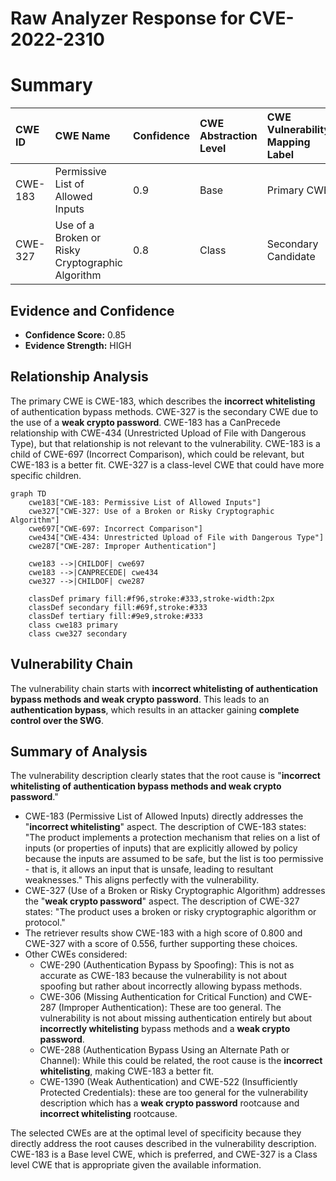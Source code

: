 # Raw Analyzer Response for CVE-2022-2310

# Summary
| CWE ID  | CWE Name                                                              | Confidence | CWE Abstraction Level | CWE Vulnerability Mapping Label | CWE-Vulnerability Mapping Notes |
| :-------- | :-------------------------------------------------------------------- | :--------- | :---------------------- | :------------------------------ | :------------------------------ |
| CWE-183 | Permissive List of Allowed Inputs                                     | 0.9        | Base                    | Primary CWE                     | Allowed                         |
| CWE-327 | Use of a Broken or Risky Cryptographic Algorithm                      | 0.8        | Class                   | Secondary Candidate             | Allowed-with-Review             |

## Evidence and Confidence

*   **Confidence Score:** 0.85
*   **Evidence Strength:** HIGH

## Relationship Analysis
The primary CWE is CWE-183, which describes the **incorrect whitelisting** of authentication bypass methods. CWE-327 is the secondary CWE due to the use of a **weak crypto password**. CWE-183 has a CanPrecede relationship with CWE-434 (Unrestricted Upload of File with Dangerous Type), but that relationship is not relevant to the vulnerability. CWE-183 is a child of CWE-697 (Incorrect Comparison), which could be relevant, but CWE-183 is a better fit. CWE-327 is a class-level CWE that could have more specific children.

```mermaid
graph TD
    cwe183["CWE-183: Permissive List of Allowed Inputs"]
    cwe327["CWE-327: Use of a Broken or Risky Cryptographic Algorithm"]
    cwe697["CWE-697: Incorrect Comparison"]
    cwe434["CWE-434: Unrestricted Upload of File with Dangerous Type"]
    cwe287["CWE-287: Improper Authentication"]

    cwe183 -->|CHILDOF| cwe697
    cwe183 -->|CANPRECEDE| cwe434
    cwe327 -->|CHILDOF| cwe287

    classDef primary fill:#f96,stroke:#333,stroke-width:2px
    classDef secondary fill:#69f,stroke:#333
    classDef tertiary fill:#9e9,stroke:#333
    class cwe183 primary
    class cwe327 secondary
```

## Vulnerability Chain
The vulnerability chain starts with **incorrect whitelisting of authentication bypass methods and weak crypto password**. This leads to an **authentication bypass**, which results in an attacker gaining **complete control over the SWG**.

## Summary of Analysis
The vulnerability description clearly states that the root cause is "**incorrect whitelisting of authentication bypass methods and weak crypto password**."

*   CWE-183 (Permissive List of Allowed Inputs) directly addresses the "**incorrect whitelisting**" aspect. The description of CWE-183 states: "The product implements a protection mechanism that relies on a list of inputs (or properties of inputs) that are explicitly allowed by policy because the inputs are assumed to be safe, but the list is too permissive - that is, it allows an input that is unsafe, leading to resultant weaknesses." This aligns perfectly with the vulnerability.
*   CWE-327 (Use of a Broken or Risky Cryptographic Algorithm) addresses the "**weak crypto password**" aspect. The description of CWE-327 states: "The product uses a broken or risky cryptographic algorithm or protocol."
*   The retriever results show CWE-183 with a high score of 0.800 and CWE-327 with a score of 0.556, further supporting these choices.
*   Other CWEs considered:
    *   CWE-290 (Authentication Bypass by Spoofing): This is not as accurate as CWE-183 because the vulnerability is not about spoofing but rather about incorrectly allowing bypass methods.
    *   CWE-306 (Missing Authentication for Critical Function) and CWE-287 (Improper Authentication): These are too general. The vulnerability is not about missing authentication entirely but about **incorrectly whitelisting** bypass methods and a **weak crypto password**.
    *   CWE-288 (Authentication Bypass Using an Alternate Path or Channel): While this could be related, the root cause is the **incorrect whitelisting**, making CWE-183 a better fit.
    *   CWE-1390 (Weak Authentication) and CWE-522 (Insufficiently Protected Credentials): these are too general for the vulnerability description which has a **weak crypto password** rootcause and **incorrect whitelisting** rootcause.

The selected CWEs are at the optimal level of specificity because they directly address the root causes described in the vulnerability description. CWE-183 is a Base level CWE, which is preferred, and CWE-327 is a Class level CWE that is appropriate given the available information.
